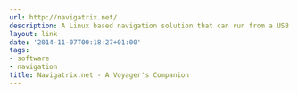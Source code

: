 ```yaml
---
url: http://navigatrix.net/
description: A Linux based navigation solution that can run from a USB drive.
layout: link
date: '2014-11-07T00:18:27+01:00'
tags:
- software
- navigation
title: Navigatrix.net - A Voyager's Companion
---
```


